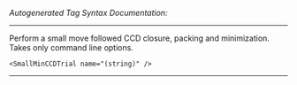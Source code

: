 _Autogenerated Tag Syntax Documentation:_

---
Perform a small move followed CCD closure, packing and minimization. Takes only command line options.

```
<SmallMinCCDTrial name="(string)" />
```



---
